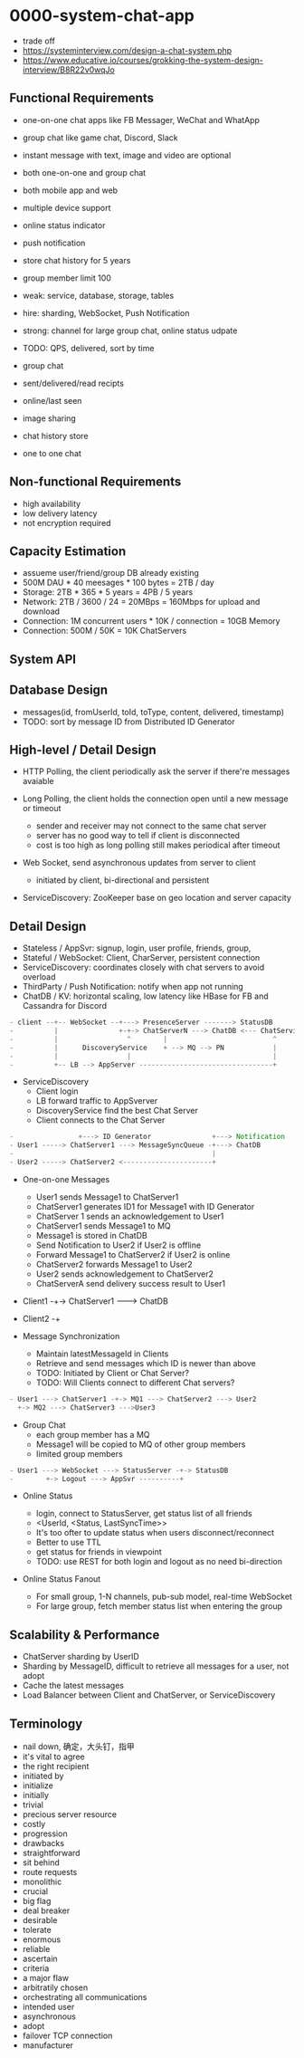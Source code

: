 # 0000-system-chat-app
- trade off
- https://systeminterview.com/design-a-chat-system.php
- https://www.educative.io/courses/grokking-the-system-design-interview/B8R22v0wqJo

## Functional Requirements
- one-on-one chat apps like FB Messager, WeChat and WhatApp
- group chat like game chat, Discord, Slack
- instant message with text, image and video are optional
- both one-on-one and group chat
- both mobile app and web
- multiple device support
- online status indicator
- push notification
- store chat history for 5 years
- group member limit 100
- weak: service, database, storage, tables
- hire: sharding, WebSocket, Push Notification
- strong: channel for large group chat, online status udpate
- TODO: QPS, delivered, sort by time

- group chat
- sent/delivered/read recipts
- online/last seen
- image sharing
- chat history store
- one to one chat

## Non-functional Requirements
- high availability
- low delivery latency
- not encryption required

## Capacity Estimation
- assueme user/friend/group DB already existing
- 500M DAU * 40 meesages * 100 bytes = 2TB / day
- Storage: 2TB * 365 * 5 years = 4PB / 5 years
- Network: 2TB / 3600 / 24 = 20MBps = 160Mbps for upload and download
- Connection: 1M concurrent users * 10K / connection = 10GB Memory
- Connection: 500M / 50K = 10K ChatServers

## System API

## Database Design
- messages(id, fromUserId, toId, toType, content, delivered, timestamp)
- TODO: sort by message ID from Distributed ID Generator

## High-level / Detail Design
- HTTP Polling, the client periodically ask the server if there're messages avaiable
- Long Polling, the client holds the connection open until a new message or timeout
    - sender and receiver may not connect to the same chat server
    - server has no good way to tell if client is disconnected
    - cost is too high as long polling still makes periodical after timeout
- Web Socket, send asynchronous updates from server to client
    - initiated by client, bi-directional and persistent

- ServiceDiscovery: ZooKeeper base on geo location and server capacity

## Detail Design
- Stateless / AppSvr: signup, login, user profile, friends, group,
- Stateful / WebSocket: Client, CharServer, persistent connection
- ServiceDiscovery: coordinates closely with chat servers to avoid overload
- ThirdParty / Push Notification: notify when app not running
- ChatDB / KV: horizontal scaling, low latency like HBase for FB and Cassandra for Discord
```java
- client --+-- WebSocket --+---> PresenceServer -------> StatusDB
-          |               +-+-> ChatServerN ---> ChatDB <--- ChatService
-          |                 ^        |                          ^ 
-          |      DiscoveryService    + --> MQ --> PN            | 
-          |                 |                                   |
-          +-- LB --> AppServer ---------------------------------+
```

- ServiceDiscovery
    - Client login
    - LB forward traffic to AppSverver
    - DiscoveryService find the best Chat Server
    - Client connects to the Chat Server

```java
-                +---> ID Generator	              +---> Notification
- User1 -----> ChatServer1 ---> MessageSyncQueue -+---> ChatDB
-                                                 |
- User2 -----> ChatServer2 <----------------------+
```

- One-on-one Messages
    - User1 sends Message1 to ChatServer1
    - ChatServer1 generates ID1 for Message1 with ID Generator
    - ChatServer 1 sends an acknowledgement to User1
    - ChatServer1 sends Message1 to MQ
    - Message1 is stored in ChatDB
    - Send Notification to User2 if User2 is offline
    - Forward Message1 to ChatServer2 if User2 is online
    - ChatServer2 forwards Message1 to User2
    - User2 sends acknowledgement to ChatServer2
    - ChatServerA send delivery success result to User1

- Client1 -+-> ChatServer1 ---> ChatDB
- Client2 -+

- Message Synchronization
    - Maintain latestMessageId in Clients
    - Retrieve and send messages which ID is newer than above
    - TODO: Initiated by Client or Chat Server?
    - TODO: Will Clients connect to different Chat servers?

```java
- User1 ---> ChatServer1 -+-> MQ1 ---> ChatServer2 ---> User2
  +-> MQ2 ---> ChatServer3 --->User3
```
        
- Group Chat
    - each group member has a MQ
    - Message1 will be copied to MQ of other group members
    - limited group members

```java
- User1 ---> WebSocket ---> StatusServer -+-> StatusDB
-        +-> Logout ---> AppSvr ----------+
```

- Online Status
    - login, connect to StatusServer, get status list of all friends
    - <UserId, <Status, LastSyncTime>>
    - It's too ofter to update status when users disconnect/reconnect
    - Better to use TTL
    - get status for friends in viewpoint
    - TODO: use REST for both login and logout as no need bi-direction

- Online Status Fanout
    - For small group, 1-N channels, pub-sub model, real-time WebSocket
    - For large group, fetch member status list when entering the group

## Scalability & Performance
- ChatServer sharding by UserID
- Sharding by MessageID, difficult to retrieve all messages for a user, not adopt
- Cache the latest messages
- Load Balancer between Client and ChatServer, or ServiceDiscovery


## Terminology
- nail down, 确定，大头钉，指甲
- it's vital to agree
- the right recipient
- initiated by
- initialize
- initially
- trivial
- precious server resource
- costly
- progression
- drawbacks
- straightforward
- sit behind
- route requests
- monolithic
- crucial
- big flag
- deal breaker
- desirable
- tolerate
- enormous
- reliable
- ascertain
- criteria
- a major flaw
- arbitratily chosen
- orchestrating all communications
- intended user
- asynchronous
- adopt
- failover TCP connection
- manufacturer